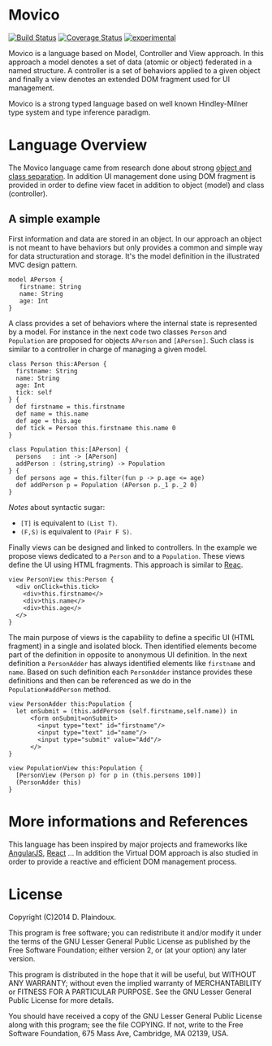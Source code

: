 Movico 
======

[![Build Status](https://travis-ci.org/d-plaindoux/movico.svg)](https://travis-ci.org/d-plaindoux/movico) 
[![Coverage Status](https://coveralls.io/repos/d-plaindoux/movico/badge.png?branch=master)](https://coveralls.io/r/d-plaindoux/movico?branch=master) 
[![experimental](http://badges.github.io/stability-badges/dist/experimental.svg)](http://github.com/badges/stability-badges)

Movico is a language based on Model, Controller and View approach.  In
this  approach  a model  denotes  a set  of  data  (atomic or  object)
federated in  a named  structure. A controller  is a set  of behaviors
applied to a  given object and finally a view  denotes an extended DOM
fragment used for UI management.

Movico is a  strong typed language based on  well known Hindley-Milner
type system and type inference paradigm.

Language Overview
=================

The Movico language  came from research done about  strong [object and
class   separation](http://d.plaindoux.free.fr/clump/index.html).   In
addition UI management done using DOM fragment is provided in order to
define  view   facet  in   addition  to   object  (model)   and  class
(controller).

A simple example
-----------------

First information and data are stored in an object. In our approach an
object is not  meant to have behaviors but only  provides a common and
simple  way  for  data  structuration and  storage.   It's  the  model
definition in the illustrated MVC design pattern.

```
model APerson {
   firstname: String
   name: String
   age: Int
}
```

A  class provides  a  set of  behaviors where  the  internal state  is
represented by  a model.  For instance  in the  next code  two classes
`Person`  and  `Population`  are  proposed for  objects  `APerson`  and
`[APerson]`. Such class is similar to a controller in charge of managing
a given model.

```
class Person this:APerson {  
  firstname: String
  name: String
  age: Int
  tick: self
} {
  def firstname = this.firstname
  def name = this.name
  def age = this.age
  def tick = Person this.firstname this.name 0
}

class Population this:[APerson] {
  persons   : int -> [APerson]
  addPerson : (string,string) -> Population
} {
  def persons age = this.filter(fun p -> p.age <= age)
  def addPerson p = Population (APerson p._1 p._2 0)
}
```

*Notes* about syntactic sugar:

- `[T]` is equivalent to `(List T)`.
- `(F,S)` is equivalent to `(Pair F S)`.

Finally  views can  be  designed  and linked  to  controllers. In  the
example  we   propose  views  dedicated   to  a  `Person`  and   to  a
`Population`. These  views define  the UI  using HTML  fragments. This
approach is  similar to  [Reac](http://facebook.github.io/react/).

```
view PersonView this:Person {
  <div onClick=this.tick> 
    <div>this.firstname</>
    <div>this.name</>
    <div>this.age</>
  </>
}
```

The main  purpose of views is  the capability to define  a specific UI
(HTML  fragment) in  a  single and  isolated  block.  Then  identified
elements become  part of  the definition in  opposite to  anonymous UI
definition.   In  the  next  definition  a  `PersonAdder`  has  always
identified  elements  like  `firstname`  and  `name`.  Based  on  such
definition each `PersonAdder` instance  provides these definitions and
then can be referenced as we do in the `Population#addPerson` method.

```
view PersonAdder this:Population {
  let onSubmit = (this.addPerson (self.firstname,self.name)) in
      <form onSubmit=onSubmit>
        <input type="text" id="firstname"/>
        <input type="text" id="name"/>
        <input type="submit" value="Add"/>
      </>   
}

view PopulationView this:Population {
  [PersonView (Person p) for p in (this.persons 100)]
  (PersonAdder this)
}
```

More informations and References
================================

This language has been inspired  by major projects and frameworks like
[AngularJS](https://angularjs.org),
[React](http://facebook.github.io/react/) ...  In addition the Virtual
DOM  approach is  also  studied in  order to  provide  a reactive  and
efficient DOM management process.

License
=======

Copyright (C)2014 D. Plaindoux.

This program is  free software; you can redistribute  it and/or modify
it  under the  terms  of  the GNU  Lesser  General  Public License  as
published by  the Free Software  Foundation; either version 2,  or (at
your option) any later version.

This program  is distributed in the  hope that it will  be useful, but
WITHOUT   ANY  WARRANTY;   without  even   the  implied   warranty  of
MERCHANTABILITY  or FITNESS  FOR  A PARTICULAR  PURPOSE.  See the  GNU
Lesser General Public License for more details.

You  should have  received a  copy of  the GNU  Lesser General  Public
License along with  this program; see the file COPYING.  If not, write
to the  Free Software Foundation,  675 Mass Ave, Cambridge,  MA 02139,
USA.




